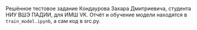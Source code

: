 Решённое тестовое задание Кондаурова Захара Дмитриевича, студента НИУ ВШЭ ПАДИИ, для ИМШ VK. Отчёт и обучение модели находятся в ```train_model.ipynb```, а сам код в src.py. 